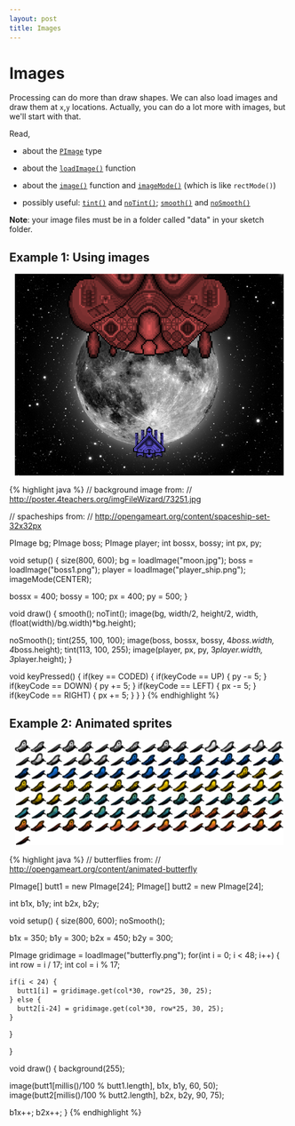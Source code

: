 ```yaml
---
layout: post
title: Images
---
```


# Images

Processing can do more than draw shapes. We can also load images and
draw them at `x`,`y` locations. Actually, you can do a lot more with
images, but we'll start with that.

Read,

- about the [`PImage`](http://processing.org/reference/PImage.html) type
  
- about the
  [`loadImage()`](http://processing.org/reference/loadImage_.html)
  function
  
- about the [`image()`](http://processing.org/reference/image_.html)
  function and [`imageMode()`](http://processing.org/reference/imageMode_.html) (which is like `rectMode()`)

- possibly useful: [`tint()`](http://processing.org/reference/tint_.html) and [`noTint()`](http://processing.org/reference/noTint_.html); [`smooth()`](http://processing.org/reference/smooth_.html) and [`noSmooth()`](http://processing.org/reference/noSmooth_.html)
  
**Note**: your image files must be in a folder called "data" in your
sketch folder.

## Example 1: Using images

<div style="text-align: center; margin: 10px;">
<img src="/images/images-example.png" />
</div>

{% highlight java %}
// background image from:
// http://poster.4teachers.org/imgFileWizard/73251.jpg

// spacheships from:
// http://opengameart.org/content/spaceship-set-32x32px

PImage bg;
PImage boss;
PImage player;
int bossx, bossy;
int px, py;

void setup()
{
  size(800, 600);
  bg = loadImage("moon.jpg");
  boss = loadImage("boss1.png");
  player = loadImage("player_ship.png");
  imageMode(CENTER);
  
  bossx = 400; bossy = 100;
  px = 400; py = 500;
}

void draw()
{
  smooth();
  noTint();
  image(bg, width/2, height/2, 
    width, (float(width)/bg.width)*bg.height);
  
  noSmooth();
  tint(255, 100, 100);
  image(boss, bossx, bossy, 4*boss.width, 4*boss.height);
  tint(113, 100, 255);
  image(player, px, py, 3*player.width, 3*player.height);
}

void keyPressed()
{
  if(key == CODED)
  {
    if(keyCode == UP)
    {
      py -= 5;
    }
    if(keyCode == DOWN)
    {
      py += 5;
    }
    if(keyCode == LEFT)
    {
      px -= 5;
    }
    if(keyCode == RIGHT)
    {
      px += 5;
    }
  }
}
{% endhighlight %}

## Example 2: Animated sprites

<div style="text-align: center; margin: 10px;">
<img src="/images/butterfly.png" />
</div>

{% highlight java %}
// butterflies from:
// http://opengameart.org/content/animated-butterfly

PImage[] butt1 = new PImage[24];
PImage[] butt2 = new PImage[24];

int b1x, b1y;
int b2x, b2y;

void setup()
{
  size(800, 600);
  noSmooth();
  
  b1x = 350; b1y = 300;
  b2x = 450; b2y = 300;
  
  PImage gridimage = loadImage("butterfly.png");
  for(int i = 0; i < 48; i++)
  {
    int row = i / 17;
    int col = i % 17;
    
    if(i < 24) {
      butt1[i] = gridimage.get(col*30, row*25, 30, 25);
    } else {
      butt2[i-24] = gridimage.get(col*30, row*25, 30, 25);
    }
  }

}

void draw()
{
  background(255);
  
  image(butt1[millis()/100 % butt1.length], b1x, b1y, 60, 50);
  image(butt2[millis()/100 % butt2.length], b2x, b2y, 90, 75);
  
  b1x++;
  b2x++;
}
{% endhighlight %}